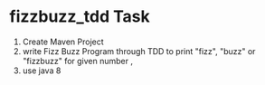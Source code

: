 # fizzbuzz_tdd Task

1) Create Maven Project
2) write Fizz Buzz Program through TDD to print "fizz", "buzz" or "fizzbuzz" for given number , 
3) use java 8
